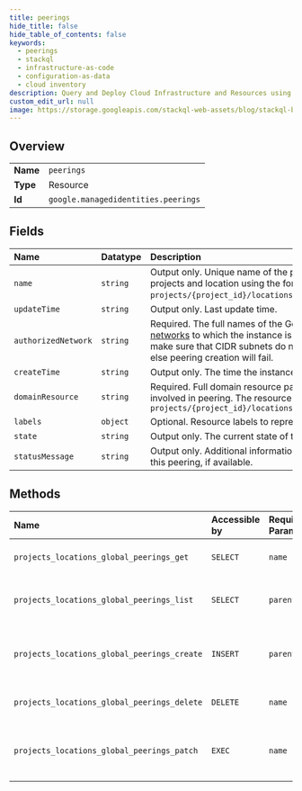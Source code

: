 ```yaml
---
title: peerings
hide_title: false
hide_table_of_contents: false
keywords:
  - peerings
  - stackql
  - infrastructure-as-code
  - configuration-as-data
  - cloud inventory
description: Query and Deploy Cloud Infrastructure and Resources using SQL
custom_edit_url: null
image: https://storage.googleapis.com/stackql-web-assets/blog/stackql-blog-post-featured-image.png
---
```

  
    

## Overview
<table><tbody>
<tr><td><b>Name</b></td><td><code>peerings</code></td></tr>
<tr><td><b>Type</b></td><td>Resource</td></tr>
<tr><td><b>Id</b></td><td><code>google.managedidentities.peerings</code></td></tr>
</tbody></table>

## Fields
| Name | Datatype | Description |
|:-----|:---------|:------------|
| `name` | `string` | Output only. Unique name of the peering in this scope including projects and location using the form: `projects/{project_id}/locations/global/peerings/{peering_id}`. |
| `updateTime` | `string` | Output only. Last update time. |
| `authorizedNetwork` | `string` | Required. The full names of the Google Compute Engine [networks](https://cloud.google.com/compute/docs/networks-and-firewalls#networks) to which the instance is connected. Caller needs to make sure that CIDR subnets do not overlap between networks, else peering creation will fail. |
| `createTime` | `string` | Output only. The time the instance was created. |
| `domainResource` | `string` | Required. Full domain resource path for the Managed AD Domain involved in peering. The resource path should be in the form: `projects/{project_id}/locations/global/domains/{domain_name}` |
| `labels` | `object` | Optional. Resource labels to represent user-provided metadata. |
| `state` | `string` | Output only. The current state of this Peering. |
| `statusMessage` | `string` | Output only. Additional information about the current status of this peering, if available. |
## Methods
| Name | Accessible by | Required Params | Description |
|:-----|:--------------|:----------------|:------------|
| `projects_locations_global_peerings_get` | `SELECT` | `name` | Gets details of a single Peering. |
| `projects_locations_global_peerings_list` | `SELECT` | `parent` | Lists Peerings in a given project. |
| `projects_locations_global_peerings_create` | `INSERT` | `parent` | Creates a Peering for Managed AD instance. |
| `projects_locations_global_peerings_delete` | `DELETE` | `name` | Deletes identified Peering. |
| `projects_locations_global_peerings_patch` | `EXEC` | `name` | Updates the labels for specified Peering. |

